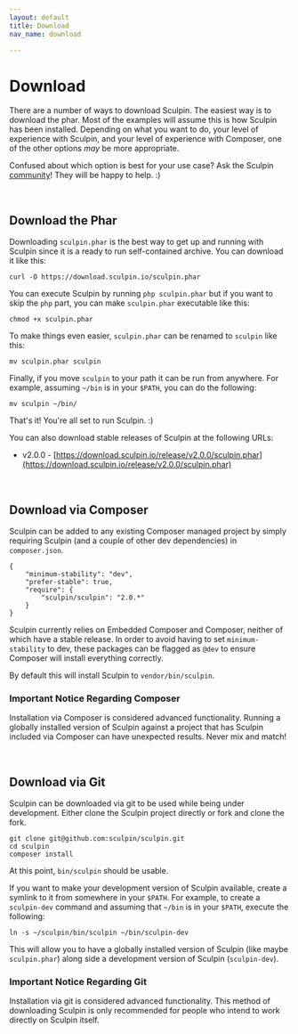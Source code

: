 ```yaml
---
layout: default
title: Download
nav_name: download

---
```


# Download

There are a number of ways to download Sculpin. The easiest way is to download
the phar. Most of the examples will assume this is how Sculpin has been
installed. Depending on what you want to do, your level of experience with
Sculpin, and your level of experience with Composer, one of the other options
*may* be more appropriate.

Confused about which option is best for your use case? Ask the
Sculpin [community]({{site.url}}/community/)! They will be happy to help. :)

<br>

## Download the Phar

Downloading `sculpin.phar` is the best way to get up and running with Sculpin
since it is a ready to run self-contained archive. You can download it like
this:

    curl -O https://download.sculpin.io/sculpin.phar

You can execute Sculpin by running `php sculpin.phar` but if you want to skip
the `php` part, you can make `sculpin.phar` executable like this:

    chmod +x sculpin.phar

To make things even easier, `sculpin.phar` can be renamed to `sculpin` like
this:

    mv sculpin.phar sculpin

Finally, if you move `sculpin` to your path it can be run from anywhere. For
example, assuming `~/bin` is in your `$PATH`, you can do the following:

    mv sculpin ~/bin/

That's it! You're all set to run Sculpin. :)

You can also download stable releases of Sculpin at the following URLs:

 * v2.0.0 - [https://download.sculpin.io/release/v2.0.0/sculpin.phar](https://download.sculpin.io/release/v2.0.0/sculpin.phar)

<br>

## Download via Composer

Sculpin can be added to any existing Composer managed project by simply
requiring Sculpin (and a couple of other dev dependencies) in `composer.json`.

    {
        "minimum-stability": "dev",
        "prefer-stable": true,
        "require": {
            "sculpin/sculpin": "2.0.*"
        }
    }

Sculpin currently relies on Embedded Composer and Composer, neither of which
have a stable release. In order to avoid having to set `minimum-stability` to
dev, these packages can be flagged as `@dev` to ensure Composer will install
everything correctly.

By default this will install Sculpin to `vendor/bin/sculpin`.


### Important Notice Regarding Composer

Installation via Composer is considered advanced functionality. Running a
globally installed version of Sculpin against a project that has Sculpin
included via Composer can have unexpected results. Never mix and match!

<br>

## Download via Git

Sculpin can be downloaded via git to be used while being under development.
Either clone the Sculpin project directly or fork and clone the fork.

    git clone git@github.com:sculpin/sculpin.git
    cd sculpin
    composer install

At this point, `bin/sculpin` should be usable.

If you want to make your development version of Sculpin available, create a
symlink to it from somewhere in your `$PATH`. For example, to create a
`sculpin-dev` command and assuming that `~/bin` is in your `$PATH`, execute the
following:

    ln -s ~/sculpin/bin/sculpin ~/bin/sculpin-dev

This will allow you to have a globally installed version of Sculpin (like maybe
`sculpin.phar`) along side a development version of Sculpin (`sculpin-dev`).

### Important Notice Regarding Git

Installation via git is considered advanced functionality. This method of
downloading Sculpin is only recommended for people who intend to work directly
on Sculpin itself.

